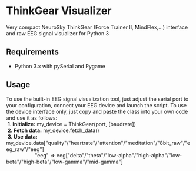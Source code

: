 # ThinkGear Visualizer
Very compact NeuroSky ThinkGear (Force Trainer II, MindFlex,...) interface and raw EEG signal visualizer for Python 3

## Requirements
- Python 3.x with pySerial and Pygame

## Usage
To use the built-in EEG signal visualization tool, just adjust the serial port to your configuration, connect your EEG device and launch the script.
To use the device interface only, just copy and paste the class into your own code and use it as follows:<br>
&nbsp;**1. Initialize:** my_device = ThinkGear(port, [baudrate])<br>
&nbsp;**2. Fetch data:** my_device.fetch_data()<br>
&nbsp;**3. Use data:** my_device.data["quality"/"heartrate"/"attention"/"meditation"/"8bit_raw"/"eeg_raw"/"eeg"]<br>
&nbsp;&emsp;&emsp;&emsp;&emsp;&emsp;&nbsp;"eeg" => eeg["delta"/"theta"/"low-alpha"/"high-alpha"/"low-beta"/"high-beta"/"low-gamma"/"mid-gamma"]
